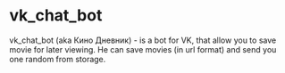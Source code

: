 # vk_chat_bot
vk_chat_bot (aka Кино Дневник) - is a bot for VK, that allow you to save movie for later viewing. 
He can save movies (in url format) and send you one random from storage.
